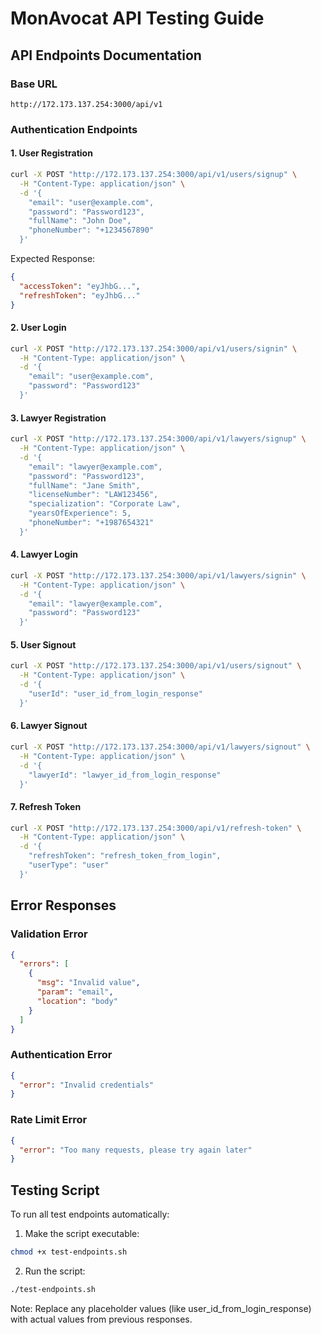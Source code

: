 # MonAvocat API Testing Guide

## API Endpoints Documentation

### Base URL
```
http://172.173.137.254:3000/api/v1
```

### Authentication Endpoints

#### 1. User Registration
```bash
curl -X POST "http://172.173.137.254:3000/api/v1/users/signup" \
  -H "Content-Type: application/json" \
  -d '{
    "email": "user@example.com",
    "password": "Password123",
    "fullName": "John Doe",
    "phoneNumber": "+1234567890"
  }'
```

Expected Response:
```json
{
  "accessToken": "eyJhbG...",
  "refreshToken": "eyJhbG..."
}
```

#### 2. User Login
```bash
curl -X POST "http://172.173.137.254:3000/api/v1/users/signin" \
  -H "Content-Type: application/json" \
  -d '{
    "email": "user@example.com",
    "password": "Password123"
  }'
```

#### 3. Lawyer Registration
```bash
curl -X POST "http://172.173.137.254:3000/api/v1/lawyers/signup" \
  -H "Content-Type: application/json" \
  -d '{
    "email": "lawyer@example.com",
    "password": "Password123",
    "fullName": "Jane Smith",
    "licenseNumber": "LAW123456",
    "specialization": "Corporate Law",
    "yearsOfExperience": 5,
    "phoneNumber": "+1987654321"
  }'
```

#### 4. Lawyer Login
```bash
curl -X POST "http://172.173.137.254:3000/api/v1/lawyers/signin" \
  -H "Content-Type: application/json" \
  -d '{
    "email": "lawyer@example.com",
    "password": "Password123"
  }'
```

#### 5. User Signout
```bash
curl -X POST "http://172.173.137.254:3000/api/v1/users/signout" \
  -H "Content-Type: application/json" \
  -d '{
    "userId": "user_id_from_login_response"
  }'
```

#### 6. Lawyer Signout
```bash
curl -X POST "http://172.173.137.254:3000/api/v1/lawyers/signout" \
  -H "Content-Type: application/json" \
  -d '{
    "lawyerId": "lawyer_id_from_login_response"
  }'
```

#### 7. Refresh Token
```bash
curl -X POST "http://172.173.137.254:3000/api/v1/refresh-token" \
  -H "Content-Type: application/json" \
  -d '{
    "refreshToken": "refresh_token_from_login",
    "userType": "user"
  }'
```

## Error Responses

### Validation Error
```json
{
  "errors": [
    {
      "msg": "Invalid value",
      "param": "email",
      "location": "body"
    }
  ]
}
```

### Authentication Error
```json
{
  "error": "Invalid credentials"
}
```

### Rate Limit Error
```json
{
  "error": "Too many requests, please try again later"
}
```

## Testing Script

To run all test endpoints automatically:

1. Make the script executable:
```bash
chmod +x test-endpoints.sh
```

2. Run the script:
```bash
./test-endpoints.sh
```

Note: Replace any placeholder values (like user_id_from_login_response) with actual values from previous responses.